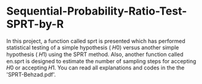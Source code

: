 # Sequential-Probability-Ratio-Test-SPRT-by-R
In this project, a function called sprt is presented which has performed statistical testing of a simple hypothesis ( 𝐻0) versus another simple hypothesis ( 𝐻1) using the SPRT method. Also, another function called en.sprt is designed to estimate the number of sampling steps for accepting 𝐻0 or accepting 𝐻1. You can read all explanations and codes in the the 'SPRT-Behzad.pdf'.
